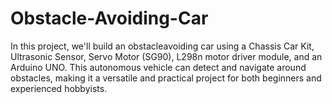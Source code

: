 # Obstacle-Avoiding-Car
In this project, we'll build an obstacleavoiding car using a Chassis Car Kit, Ultrasonic Sensor, Servo Motor (SG90), L298n motor driver module, and an Arduino UNO. This autonomous vehicle can detect and navigate around obstacles, making it a versatile and practical project for both beginners and experienced hobbyists.
